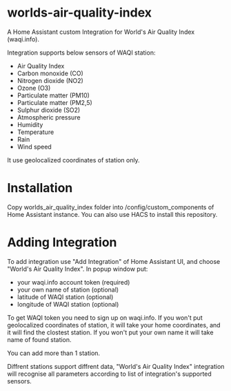 # worlds-air-quality-index

A Home Assistant custom Integration for World's Air Quality Index (waqi.info).

Integration supports below sensors of WAQI station:

- Air Quality Index
- Carbon monoxide (CO)
- Nitrogen dioxide (NO2)
- Ozone (O3)
- Particulate matter (PM10)
- Particulate matter (PM2,5)
- Sulphur dioxide (SO2)
- Atmospheric pressure
- Humidity
- Temperature
- Rain
- Wind speed

It use geolocalized coordinates of station only.

# Installation

Copy worlds_air_quality_index folder into /config/custom_components of Home Assistant instance.
You can also use HACS to install this repository.

# Adding Integration

To add integration use "Add Integration" of Home Assistant UI, and choose "World's Air Quality Index".
In popup window put:

- your waqi.info account token (required)
- your own name of station (optional)
- latitude of WAQI station (optional)
- longitude of WAQI station (optional)

To get WAQI token you need to sign up on waqi.info.
If you won't put geolocalized coordinates of station, it will take your home coordinates, and it will find the clostest station.
If you won't put your own name it will take name of found station.

You can add more than 1 station.

Diffrent stations support diffrent data, "World's Air Quality Index" integration will recognise all parameters according to list of integration's supported sensors.
